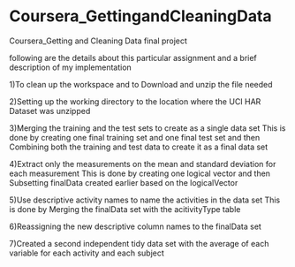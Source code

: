# Coursera_GettingandCleaningData
Coursera_Getting and Cleaning Data final project

following are the details about this particular assignment and a brief description of my implementation

1)To clean up the workspace and to Download and unzip the file needed

2)Setting up the working directory to the location where the UCI HAR Dataset was unzipped

3)Merging the training and the test sets to create as a single data set
   This is done by creating one final training set and one final test set and then  Combining both the training and test data to create it    as a final data set
   
4)Extract only the measurements on the mean and standard deviation for each measurement
    This is done by creating one logical vector and then Subsetting finalData created earlier based on the logicalVector
    
5)Use descriptive activity names to name the activities in the data set
     This is done by Merging the finalData set with the acitivityType table
     
6)Reassigning the new descriptive column names to the finalData set

7)Created a second independent tidy data set with the average of each variable for each activity and each subject
